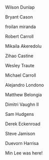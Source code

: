 Wilson Dunlap

Bryant Cason

froilan miranda

Robert Carroll

Mikaila Akeredolu

Zihao Castine

Wesley Traute

Michael Carroll

Alejandro Londono

Matthew Belongia

Dimitri Vaughn II

Sam Hudgens

Derek Eckenroad

Steve Jamison

Duevorn Harrisa

Min Lee was here!


